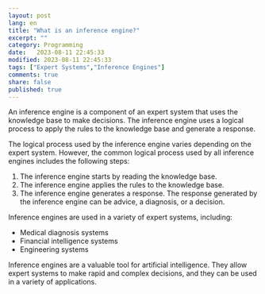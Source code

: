 ```yaml
--- 
layout: post
lang: en
title: "What is an inference engine?"
excerpt: ""
category: Programming
date:   2023-08-11 22:45:33
modified: 2023-08-11 22:45:33
tags: ["Expert Systems","Inference Engines"]
comments: true
share: false
published: true
---
```




An inference engine is a component of an expert system that uses the knowledge base to make decisions. The inference engine uses a logical process to apply the rules to the knowledge base and generate a response.

The logical process used by the inference engine varies depending on the expert system. However, the common logical process used by all inference engines includes the following steps:

1. The inference engine starts by reading the knowledge base.
2. The inference engine applies the rules to the knowledge base.
3. The inference engine generates a response.
The response generated by the inference engine can be advice, a diagnosis, or a decision.

Inference engines are used in a variety of expert systems, including:

* Medical diagnosis systems
* Financial intelligence systems
* Engineering systems

Inference engines are a valuable tool for artificial intelligence. They allow expert  systems to make rapid and complex decisions, and they can be used in a variety of applications.


